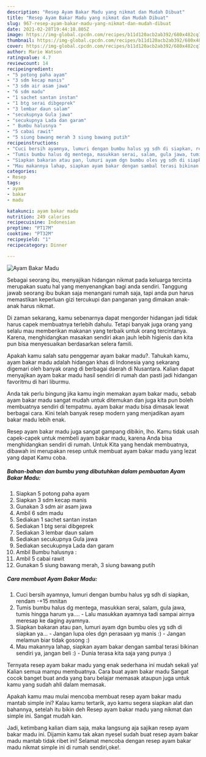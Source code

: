 ```yaml
---
description: "Resep Ayam Bakar Madu yang nikmat dan Mudah Dibuat"
title: "Resep Ayam Bakar Madu yang nikmat dan Mudah Dibuat"
slug: 967-resep-ayam-bakar-madu-yang-nikmat-dan-mudah-dibuat
date: 2021-02-28T19:44:18.805Z
image: https://img-global.cpcdn.com/recipes/b11d120acb2ab392/680x482cq70/ayam-bakar-madu-foto-resep-utama.jpg
thumbnail: https://img-global.cpcdn.com/recipes/b11d120acb2ab392/680x482cq70/ayam-bakar-madu-foto-resep-utama.jpg
cover: https://img-global.cpcdn.com/recipes/b11d120acb2ab392/680x482cq70/ayam-bakar-madu-foto-resep-utama.jpg
author: Marie Watson
ratingvalue: 4.7
reviewcount: 14
recipeingredient:
- "5 potong paha ayam"
- "3 sdm kecap manis"
- "3 sdm air asam jawa"
- "6 sdm madu"
- "1 sachet santan instan"
- "1 btg serai dibgeprek"
- "3 lembar daun salam"
- "secukupnya Gula jawa"
- "secukupnya Lada dan garam"
- " Bumbu halusnya "
- "5 cabai rawit"
- "5 siung bawang merah 3 siung bawang putih"
recipeinstructions:
- "Cuci bersih ayamnya, lumuri dengan bumbu halus yg sdh di siapkan, rendam -+15 mnitan"
- "Tumis bumbu halus dg mentega, masukkan serai, salam, gula jawa, tumis hingga harum ya.... Lalu masukkan ayamnya tadi sampai airnya meresap ke daging ayamnya."
- "Siapkan bakaran atau pan, lumuri ayam dgn bumbu oles yg sdh di siapkan ya... Jangan lupa oles dgn perasaan yg manis :) Jangan melamun biar tidak gosong :)"
- "Mau makannya lahap, siapkan ayam bakar dengan sambal terasi bikinan sendiri ya, jangan beli :) Dunia terasa kita saja yang punya :)"
categories:
- Resep
tags:
- ayam
- bakar
- madu

katakunci: ayam bakar madu 
nutrition: 249 calories
recipecuisine: Indonesian
preptime: "PT17M"
cooktime: "PT32M"
recipeyield: "1"
recipecategory: Dinner

---
```



![Ayam Bakar Madu](https://img-global.cpcdn.com/recipes/b11d120acb2ab392/680x482cq70/ayam-bakar-madu-foto-resep-utama.jpg)

Sebagai seorang ibu, menyajikan hidangan nikmat pada keluarga tercinta merupakan suatu hal yang menyenangkan bagi anda sendiri. Tanggung jawab seorang ibu bukan saja menangani rumah saja, tapi anda pun harus memastikan keperluan gizi tercukupi dan panganan yang dimakan anak-anak harus nikmat.

Di zaman  sekarang, kamu sebenarnya dapat mengorder hidangan jadi tidak harus capek membuatnya terlebih dahulu. Tetapi banyak juga orang yang selalu mau memberikan makanan yang terbaik untuk orang tercintanya. Karena, menghidangkan masakan sendiri akan jauh lebih higienis dan kita pun bisa menyesuaikan berdasarkan selera famili. 



Apakah kamu salah satu penggemar ayam bakar madu?. Tahukah kamu, ayam bakar madu adalah hidangan khas di Indonesia yang sekarang digemari oleh banyak orang di berbagai daerah di Nusantara. Kalian dapat menyajikan ayam bakar madu hasil sendiri di rumah dan pasti jadi hidangan favoritmu di hari liburmu.

Anda tak perlu bingung jika kamu ingin memakan ayam bakar madu, sebab ayam bakar madu sangat mudah untuk ditemukan dan juga kita pun boleh membuatnya sendiri di tempatmu. ayam bakar madu bisa dimasak lewat berbagai cara. Kini telah banyak resep modern yang menjadikan ayam bakar madu lebih enak.

Resep ayam bakar madu juga sangat gampang dibikin, lho. Kamu tidak usah capek-capek untuk membeli ayam bakar madu, karena Anda bisa menghidangkan sendiri di rumah. Untuk Kita yang hendak membuatnya, dibawah ini merupakan resep untuk membuat ayam bakar madu yang lezat yang dapat Kamu coba.

<!--inarticleads1-->

##### Bahan-bahan dan bumbu yang dibutuhkan dalam pembuatan Ayam Bakar Madu:

1. Siapkan 5 potong paha ayam
1. Siapkan 3 sdm kecap manis
1. Gunakan 3 sdm air asam jawa
1. Ambil 6 sdm madu
1. Sediakan 1 sachet santan instan
1. Sediakan 1 btg serai dibgeprek
1. Sediakan 3 lembar daun salam
1. Sediakan secukupnya Gula jawa
1. Sediakan secukupnya Lada dan garam
1. Ambil  Bumbu halusnya :
1. Ambil 5 cabai rawit
1. Gunakan 5 siung bawang merah, 3 siung bawang putih




<!--inarticleads2-->

##### Cara membuat Ayam Bakar Madu:

1. Cuci bersih ayamnya, lumuri dengan bumbu halus yg sdh di siapkan, rendam -+15 mnitan
1. Tumis bumbu halus dg mentega, masukkan serai, salam, gula jawa, tumis hingga harum ya.... - Lalu masukkan ayamnya tadi sampai airnya meresap ke daging ayamnya.
1. Siapkan bakaran atau pan, lumuri ayam dgn bumbu oles yg sdh di siapkan ya... - Jangan lupa oles dgn perasaan yg manis :) - Jangan melamun biar tidak gosong :)
1. Mau makannya lahap, siapkan ayam bakar dengan sambal terasi bikinan sendiri ya, jangan beli :) - Dunia terasa kita saja yang punya :)




Ternyata resep ayam bakar madu yang enak sederhana ini mudah sekali ya! Kalian semua mampu membuatnya. Cara buat ayam bakar madu Sangat cocok banget buat anda yang baru belajar memasak ataupun juga untuk kamu yang sudah ahli dalam memasak.

Apakah kamu mau mulai mencoba membuat resep ayam bakar madu mantab simple ini? Kalau kamu tertarik, ayo kamu segera siapkan alat dan bahannya, setelah itu bikin deh Resep ayam bakar madu yang nikmat dan simple ini. Sangat mudah kan. 

Jadi, ketimbang kalian diam saja, maka langsung aja sajikan resep ayam bakar madu ini. Dijamin kamu tak akan nyesel sudah buat resep ayam bakar madu mantab tidak ribet ini! Selamat mencoba dengan resep ayam bakar madu nikmat simple ini di rumah sendiri,oke!.

